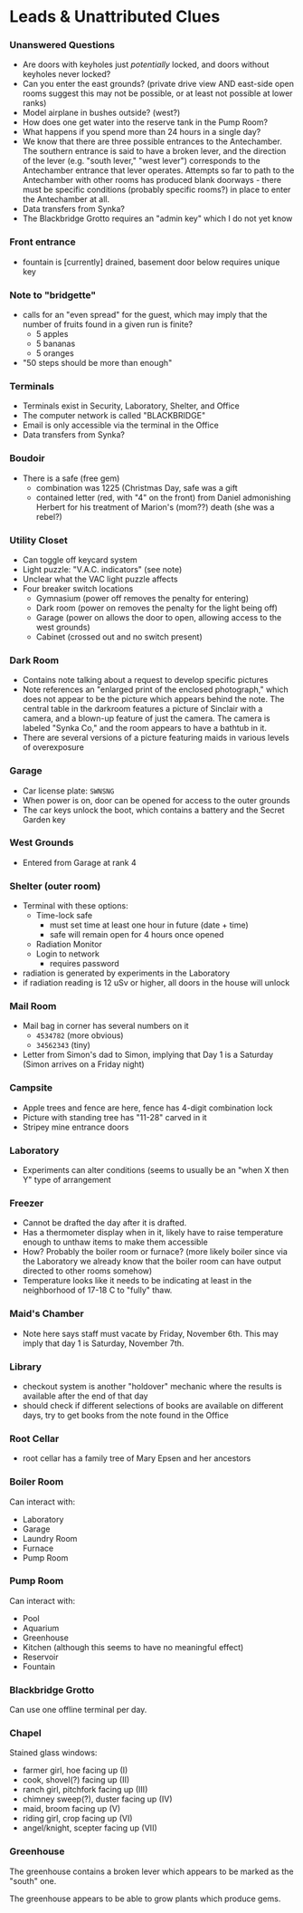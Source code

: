 # Leads & Unattributed Clues

### Unanswered Questions

- Are doors with keyholes just _potentially_ locked, and doors without keyholes never locked?
- Can you enter the east grounds? (private drive view AND east-side open rooms suggest this may not be possible, or at least not possible at lower ranks)
- Model airplane in bushes outside? (west?)
- How does one get water into the reserve tank in the Pump Room?
- What happens if you spend more than 24 hours in a single day?
- We know that there are three possible entrances to the Antechamber. The southern entrance is said to have a broken lever, and the direction of the lever (e.g. "south lever," "west lever") corresponds to the Antechamber entrance that lever operates. Attempts so far to path to the Antechamber with other rooms has produced blank doorways - there must be specific conditions (probably specific rooms?) in place to enter the Antechamber at all.
- Data transfers from Synka?
- The Blackbridge Grotto requires an "admin key" which I do not yet know

### Front entrance

- fountain is [currently] drained, basement door below requires unique key

### Note to "bridgette"

- calls for an "even spread" for the guest, which may imply that the number of fruits found in a given run is finite?
  - 5 apples
  - 5 bananas
  - 5 oranges
- "50 steps should be more than enough"

### Terminals

- Terminals exist in Security, Laboratory, Shelter, and Office
- The computer network is called "BLACKBRIDGE"
- Email is only accessible via the terminal in the Office
- Data transfers from Synka?

### Boudoir

- There is a safe (free gem)
  - combination was 1225 (Christmas Day, safe was a gift
  - contained letter (red, with "4" on the front) from Daniel admonishing Herbert for his treatment of Marion's (mom??) death (she was a rebel?)

### Utility Closet

- Can toggle off keycard system
- Light puzzle: "V.A.C. indicators" (see note)
- Unclear what the VAC light puzzle affects
- Four breaker switch locations
  - Gymnasium (power off removes the penalty for entering)
  - Dark room (power on removes the penalty for the light being off)
  - Garage (power on allows the door to open, allowing access to the west grounds)
  - Cabinet (crossed out and no switch present)

### Dark Room

- Contains note talking about a request to develop specific pictures
- Note references an "enlarged print of the enclosed photograph," which does not appear to be the picture which appears behind the note. The central table in the darkroom features a picture of Sinclair with a camera, and a blown-up feature of just the camera. The camera is labeled "Synka Co," and the room appears to have a bathtub in it.
- There are several versions of a picture featuring maids in various levels of overexposure

### Garage

- Car license plate: `SWNSNG`
- When power is on, door can be opened for access to the outer grounds
- The car keys unlock the boot, which contains a battery and the Secret Garden key

### West Grounds

- Entered from Garage at rank 4

### Shelter (outer room)

- Terminal with these options:
  - Time-lock safe
    - must set time at least one hour in future (date + time)
    - safe will remain open for 4 hours once opened
  - Radiation Monitor
  - Login to network
    - requires password
- radiation is generated by experiments in the Laboratory
- if radiation reading is 12 uSv or higher, all doors in the house will unlock

### Mail Room

- Mail bag in corner has several numbers on it
  - `4534782` (more obvious)
  - `34562343` (tiny)
- Letter from Simon's dad to Simon, implying that Day 1 is a Saturday (Simon arrives on a Friday night)

### Campsite

- Apple trees and fence are here, fence has 4-digit combination lock
- Picture with standing tree has "11-28" carved in it
- Stripey mine entrance doors

### Laboratory

- Experiments can alter conditions (seems to usually be an "when X then Y" type of arrangement

### Freezer

- Cannot be drafted the day after it is drafted.
- Has a thermometer display when in it, likely have to raise temperature enough to unthaw items to make them accessible
- How? Probably the boiler room or furnace? (more likely boiler since via the Laboratory we already know that the boiler room can have output directed to other rooms somehow)
- Temperature looks like it needs to be indicating at least in the neighborhood of 17-18 C to "fully" thaw.

### Maid's Chamber

- Note here says staff must vacate by Friday, November 6th. This may imply that day 1 is Saturday, November 7th.

### Library

- checkout system is another "holdover" mechanic where the results is available after the end of that day
- should check if different selections of books are available on different days, try to get books from the note found in the Office

### Root Cellar

- root cellar has a family tree of Mary Epsen and her ancestors

### Boiler Room

Can interact with:
- Laboratory
- Garage
- Laundry Room
- Furnace
- Pump Room

### Pump Room

Can interact with:
- Pool
- Aquarium
- Greenhouse
- Kitchen (although this seems to have no meaningful effect)
- Reservoir
- Fountain

### Blackbridge Grotto

Can use one offline terminal per day.

### Chapel

Stained glass windows:
- farmer girl, hoe facing up (I)
- cook, shovel(?) facing up (II)
- ranch girl, pitchfork facing up (III)
- chimney sweep(?), duster facing up (IV)
- maid, broom facing up (V)
- riding girl, crop facing up (VI)
- angel/knight, scepter facing up (VII)

### Greenhouse

The greenhouse contains a broken lever which appears to be marked as the "south" one.

The greenhouse appears to be able to grow plants which produce gems.
